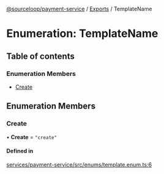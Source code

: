 [@sourceloop/payment-service](../README.md) / [Exports](../modules.md) / TemplateName

# Enumeration: TemplateName

## Table of contents

### Enumeration Members

- [Create](TemplateName.md#create)

## Enumeration Members

### Create

• **Create** = ``"create"``

#### Defined in

[services/payment-service/src/enums/template.enum.ts:6](https://github.com/sourcefuse/loopback4-microservice-catalog/blob/93a7f917/services/payment-service/src/enums/template.enum.ts#L6)

